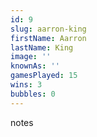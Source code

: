 ```yaml
---
id: 9
slug: aarron-king
firstName: Aarron
lastName: King
image: ''
knownAs: ''
gamesPlayed: 15
wins: 3
bubbles: 0
---
```


notes

